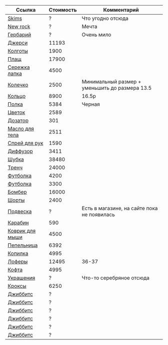 | Ссылка          | Стоимость | Комментарий          |
|------------------|-----------|----------------------|
| [Skims](https://skims.com/en-nl) | ? | Что угодно отсюда |
| [New rock](https://www.newrock.com/ru/) | ? | Мечта |
| [Гербарий](https://commonprivate.com/shop/gerbarij) | ? | Очень мило |
| [Джерси](https://kixbox.ru/product/guilty-soccer-jersey) | 11193 |  |
| [Колготы](https://sintezia.com/vidxreva) | 1900 |  |
| [Плащ](https://sintezia.com/dirty) | 17900 |  |
| [Сережка лапка](https://symptom.jewelry/product/13m-serga-brucepotrebnosti) | 4500 |  |
| [Колечко](https://symptom.jewelry/product/other-objects-koltso-s-tsvetochkom) | 2500 | Минимальный размер + уменьшить до размера 13.5 |
| [Кольцо](https://symptom.jewelry/product/other-objects-malenkoe-koltso-krest) | 8900 | 16.5р |
| [Полка](https://market.yandex.ru/product--ikea-nastolnaia-polka-polka/918814904?sku=103676178467&uniqueId=173160504&do-waremd5=wIzwjva3Fe-fd-NIRNNvUQ&nid=51434901) | 5384 | Черная |
| [Цветок](https://pilea.ru/product/alocasia-serendipity-black/) | 2589 |  |
| [Дозатор](https://market.yandex.ru/product--dozator-dlia-zubnoi-pasty-mugu-nerzhaveiushchaia-stal/1789963456?sku=101879962753&uniqueId=1861216&do-waremd5=YTW0m3RAX7gJWhouOgLJ-A) | 301 |  |
| [Масло для тела](https://zielinskiandrozen.ru/product/maslo-dlya-tela-bergamot-zelenyy-chay-sandal-100ml) | 2511 |  |
| [Спрей для рук](https://zielinskiandrozen.ru/product/sprey-dlya-ruk-orhideya-vanil-ambra-100ml) | 1590 |  |
| [Диффузор](https://zielinskiandrozen.ru/product/diffuzor-dlya-aromaterapii-kedr-neroli-ambra-85ml) | 3411 |  |
| [Шубка](https://only-me.ru/catalog/ekoshuby/ekoshuba-oversayz-ukorochennaya-pod-lisu/) | 38480 |  |
| [Тренч](https://volchok.ru/shop/19627-trench_blade_trench_blade/) | 24000 |  |
| [Футболка](https://volchok.ru/shop/70112-futbolka_oblique_futbolka_oblique/) | 4200 |  |
| [Футболка](https://volchok.ru/shop/70167-futbolka_volchokxbetboomxgorbufet_futbolka_volchokxbetboomxgorbufet/) | 3300 |  |
| [Бомбер](https://volchok.ru/shop/70468-bomber_seraphim_bomber_seraphim/) | 16000 |  |
| [Шорты](https://volchok.ru/shop/70173-shorty_volchokxbetboomxgorbufet_shorty_volchokxbetboomxgorbufet/) | 2400 |  |
| [Подвеска](https://www.instagram.com/p/DEz3TWJNj-D/?igsh=MTRxNXJ2Z3NveWlkcA==) | ? | Есть в магазине, на сайте пока не появилась |
| [Карабин](https://www.mrwolee.com/accessories/tproduct/473186600-197862376522-key-holder-equipment-mini-grey) | 590 |  |
| [Коврик для мыши](https://www.dns-shop.ru/product/1e7c00deff413330/kovrik-steelseries-qck-hard--cernyj/) | 4500 |  |
| [Пепельница](https://kixbox.ru/product/respectable-ceramic-tray) | 6392 |  |
| [Копилка](https://kixbox.ru/product/kopilka-lord-nermal-ceramic-coin-bank) | 4995 |  |
| [Лоферы](https://kixbox.ru/product/lofery-adrian-quad) | 12495 | 36-37 |
| [Кофта](https://kixbox.ru/product/top-trikotazhnyy-kitten-black-rib-long-sleeve-top-w-fur-cuffs) | 4995 | |
| [Украшения](https://www.instagram.com/_z_b_b_b_?igsh=YjltZm1zbTZ6NHJl) | ? | Что-то серебряное отсюда |
| [Кроксы](https://ozon.ru/t/A3dnQmQ) | 6250 |  |
| [Джиббитс](https://www.crocs.com/p/black-cat/10009453.html?cgid=symbols-sayings-jibbitz&cid=001) | ? |  |
| [Джиббитс](https://www.crocs.com/p/silver-triple-heart-chain/10013761.html?cgid=jewels-metals-jibbitz&cid=001) | ? |  |
| [Джиббитс](https://www.crocs.com/p/silver-star-badge/10014407.html?cgid=jewels-metals-jibbitz&cid=001) | ? |  |
| [Джиббитс](https://www.crocs.com/p/hk-friends-cinnamoroll/10014068.html?cgid=single-jibbitz&cid=001)| ? |  |
| [Джиббитс](https://www.crocs.com/p/lil-black-star/10011320.html?cgid=single-jibbitz&cid=001) | ? |  |
| [Джиббитс](https://www.crocs.com/p/tiny-silver-circle/10014310.html?cgid=single-jibbitz&cid=001) | ? |  |



